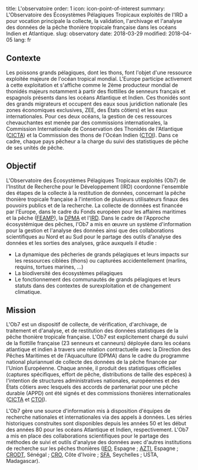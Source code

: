 title: L'observatoire
order: 1
icon: icon-point-of-interest
summary: L'Observatoire des Écosystèmes Pélagiques Tropicaux exploités de l'IRD a pour vocation principale la collecte, la validation, l'archivage et l'analyse des données de la pêche thonière tropicale française dans les océans Indien et Atlantique.
slug: observatory
date: 2018-03-29
modified: 2018-04-05
lang: fr

## Contexte
Les poissons grands pélagiques, dont les thons, font l'objet d'une ressource exploitée majeure de l'océan tropical mondial. L'Europe participe activement à cette exploitation et s'affiche comme le 2ème producteur mondial de thonidés majeurs notamment à partir des flottilles de senneurs français et espagnols présents dans les océans Atlantique et Indien. Ces thonidés sont des grands migrateurs et occupent des eaux sous juridiction nationale (les zones économiques exclusives, ZEE, des États côtiers) et les eaux internationales. Pour ces deux océans, la gestion de ces ressources chevauchantes est menée par des commissions internationales, la Commission Internationale de Conservation des Thonidés de l'Atlantique ([CICTA][]) et la Commission des thons de l'Océan Indien ([CTOI][]). Dans ce cadre, chaque pays pêcheur a la charge du suivi des statistiques de pêche de ses unités de pêche.

## Objectif

L'Observatoire des Écosystèmes Pélagiques Tropicaux exploités (Ob7) de l'Institut de Recherche pour le Développement (IRD) coordonne l'ensemble des étapes de la collecte à la restitution de données, concernant la pêche thonière tropicale française à l'intention de plusieurs utilisateurs finaux des pouvoirs publics et de la recherche.
La collecte de données est financée par l'Europe, dans le cadre du Fonds européen pour les affaires maritimes et la pêche ([FEAMP][]), la [DPMA][] et l'[IRD][].
Dans le cadre de l'Approche écosystémique des pêches, l'Ob7 a mis en œuvre un système d'information pour la gestion et l'analyse des données ainsi que des collaborations scientifiques au Nord et au Sud pour le partage des outils d'analyse des données et les sorties des analyses, grâce auxquels il étudie :

- La dynamique des pêcheries de grands pélagiques et leurs impacts sur les ressources ciblées (thons) ou capturées accidentellement (marlins, requins, tortues marines, ...)
- La biodiversité des écosystèmes pélagiques
- Le fonctionnement des communautés de grands pélagiques et leurs statuts dans des contextes de surexploitation et de changement climatique.


## Mission

L'Ob7 est un dispositif de collecte, de vérification, d'archivage, de traitement et d'analyse, et de restitution des données statistiques de la pêche thonière tropicale française. L'Ob7 est explicitement chargé du suivi de la flottille française (23 senneurs et canneurs) déployée dans les océans atlantique et indien à travers une relation contractuelle avec la Direction des Pêches Maritimes et de l'Aquaculture (DPMA) dans le cadre du programme national pluriannuel de collecte des données de la pêche financée par l'Union Européenne. Chaque année, il produit des statistiques officielles (captures spécifiques, effort de pêche, distributions de taille des espèces) à l'intention de structures administratives nationales, européennes et des États côtiers avec lesquels des accords de partenariat pour une pêche durable (APPD) ont été signés et des commissions thonières internationales ([CICTA][] et [CTOI][]).

L'Ob7 gère une source d'information mis à disposition d'équipes de recherche nationales et internationales via des appels à données. Les séries historiques construites sont disponibles depuis les années 50 et les début des années 80 pour les océans Atlantique et Indien, respectivement. L'Ob7 a mis en place des collaborations scientifiques pour le partage des méthodes de suivi et outils d'analyse des données avec d'autres institutions de recherche sur les pêches thonières ([IEO][], Espagne ; [AZTI][], Espagne ; [CRODT][], Sénégal ; [CRO][], Côte d'Ivoire ; [SFA][], Seychelles ; USTA, Madagascar).


[IRD]: https://www.ird.fr
[FEAMP]: http://www.europe-en-france.gouv.fr/L-Europe-s-engage/Fonds-europeens-2014-2020/Politique-de-la-peche-et-des-affaires-maritimes/FEAMP
[DPMA]: http://agriculture.gouv.fr/peche-et-aquaculture
[CICTA]: http://new.iccat.int/fr/
[CTOI]: http://www.iotc.org/fr
[IEO]: http://www.ieo.es/
[AZTI]: http://www.azti.es/
[CRODT]: http://www.isra.sn/index.php?option=com_content&view=article&id=105&Itemid=81
[CRO]: http://www.cro-ci.net/
[SFA]: http://www.sfa.sc/

